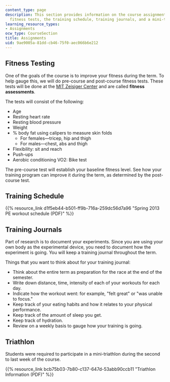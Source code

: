```yaml
---
content_type: page
description: This section provides information on the course assignments, including
  fitness tests, the training schedule, training journals, and a mini-triathlon.
learning_resource_types:
- Assignments
ocw_type: CourseSection
title: Assignments
uid: 9ae9005a-81dd-cb46-75f0-aec066b6e212
---
```


Fitness Testing
---------------

One of the goals of the course is to improve your fitness during the term. To help gauge this, we will do pre-course and post-course fitness tests. These tests will be done at the [MIT Zeisiger Center](http://www.mitrecsports.com/) and are called **fitness assessments**.

The tests will consist of the following:

*   Age
*   Resting heart rate
*   Resting blood pressure
*   Weight
*   % body fat using calipers to measure skin folds
    *   For females—tricep, hip and thigh
    *   For males—chest, abs and thigh
*   Flexibility: sit and reach
*   Push-ups
*   Aerobic conditioning VO2: Bike test

The pre-course test will establish your baseline fitness level. See how your training program can improve it during the term, as determined by the post-course test.

Training Schedule
-----------------

{{% resource_link d1f5eb44-b501-ff9b-716a-259dc56d7a96 "Spring 2013 PE workout schedule (PDF)" %}}

Training Journals
-----------------

Part of research is to document your experiments. Since you are using your own body as the experimental device, you need to document how the experiment is going. You will keep a training journal throughout the term.

Things that you want to think about for your training journal:

*   Think about the entire term as preparation for the race at the end of the semester.
*   Write down distance, time, intensity of each of your workouts for each day.
*   Indicate how the workout went: for example, "felt great" or "was unable to focus."
*   Keep track of your eating habits and how it relates to your physical performance.
*   Keep track of the amount of sleep you get.
*   Keep track of hydration.
*   Review on a weekly basis to gauge how your training is going.

Triathlon
---------

Students were required to participate in a mini-triathlon during the second to last week of the course.

{{% resource_link bcb75b03-7b80-c137-647d-53abb90ccb11 "Triathlon Information (PDF)" %}}